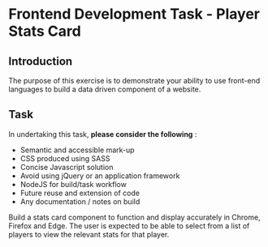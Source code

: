 # Frontend Development Task - Player Stats Card

## Introduction
The purpose of this exercise is to demonstrate your ability to use front-end languages to build a data driven component of a website.

## Task
In undertaking this task, **please consider the following** :
- Semantic and accessible mark-up
- CSS produced using SASS
- Concise Javascript solution
- Avoid using jQuery or an application framework
- NodeJS for build/task workflow
- Future reuse and extension of code
- Any documentation / notes on build

Build a stats card component to function and display accurately in Chrome,
Firefox and Edge. The user is expected to be able to select from a list of players to
view the relevant stats for that player.